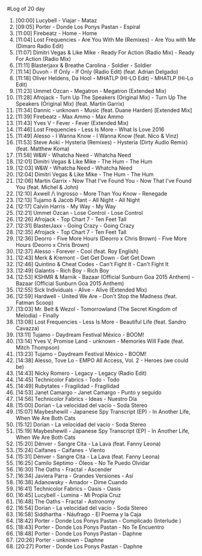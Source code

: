 #Log of 20 day

1. [00:00] Lucybell - Viajar - Mataz
1. [09:05] Porter - Donde Los Ponys Pastan - Espiral
1. [11:00] Firebeatz - Home - Home
1. [11:04] Lost Frequencies - Are You With Me (Remixes) - Are You with Me (Dimaro Radio Edit)
1. [11:07] Dimitri Vegas & Like Mike - Ready For Action (Radio Mix) - Ready For Action (Radio Mix)
1. [11:11] Blasterjaxx & Breathe Carolina - Soldier - Soldier
1. [11:14] Duvoh - If Only - If Only (Radio Edit) (feat. Adrian Delgado)
1. [11:18] Oliver Heldens, Da Hool - MHATLP (HI-LO Edit) - MHATLP (Hi-Lo Edit)
1. [11:23] Ummet Ozcan - Megatron - Megatron (Extended Mix)
1. [11:28] Afrojack - Turn Up The Speakers (Original Mix) - Turn Up The Speakers (Original Mix) (feat. Martin Garrix)
1. [11:34] Dannic - unknown - Music (feat. Duane Harden) [Extended Mix]
1. [11:39] Firebeatz - Max Ammo - Max Ammo
1. [11:43] Yves V - Fever - Fever (Extended Mix)
1. [11:46] Lost Frequencies - Less Is More - What Is Love 2016
1. [11:49] Alesso - I Wanna Know - I Wanna Know (feat. Nico & Vinz)
1. [11:53] Steve Aoki - Hysteria (Remixes) - Hysteria (Dirty Audio Remix) (feat. Matthew Koma)
1. [11:58] W&W - Whatcha Need - Whatcha Need
1. [12:01] Dimitri Vegas & Like Mike - The Hum - The Hum
1. [12:03] W&W - Whatcha Need - Whatcha Need
1. [12:04] Dimitri Vegas & Like Mike - The Hum - The Hum
1. [12:06] Martin Garrix - Now That I've Found You - Now That I've Found You (feat. Michel & John)
1. [12:10] Axwell /\ Ingrosso - More Than You Know - Renegade
1. [12:13] Tujamo & Jacob Plant - All Night - All Night
1. [12:17] Calvin Harris - My Way - My Way
1. [12:21] Ummet Ozcan - Lose Control - Lose Control
1. [12:26] Afrojack - Top Chart 7 - Ten Feet Tall
1. [12:31] BlasterJaxx - Going Crazy - Going Crazy
1. [12:35] Afrojack - Top Chart 7 - Ten Feet Tall
1. [12:36] Deorro - Five More Hours (Deorro x Chris Brown) - Five More Hours (Deorro x Chris Brown)
1. [12:37] Alesso - Forever - Cool (feat. Roy English)
1. [12:43] Merk & Kremont - Get Get Down - Get Get Down
1. [12:46] Quintino & Cheat Codes - Can't Fight It - Can't Fight It
1. [12:49] Galantis - Rich Boy - Rich Boy
1. [12:53] KSHMR & Marnik - Bazaar (Official Sunburn Goa 2015 Anthem) - Bazaar (Official Sunburn Goa 2015 Anthem)
1. [12:55] Sick Individuals - Alive - Alive (Extended Mix)
1. [12:59] Hardwell - United We Are - Don't Stop the Madness (feat. Fatman Scoop)
1. [13:03] Mr. Belt & Wezol - Tomorrowland (The Secret Kingdom of Melodia) - Finally
1. [13:08] Lost Frequencies - Less Is More - Beautiful Life (feat. Sandro Cavazza)
1. [13:11] Tujamo - Daydream Festival México - BOOM!
1. [13:14] Yves V, Promise Land - unknown - Memories Will Fade (feat. Mitch Thompson)
1. [13:23] Tujamo - Daydream Festival México - BOOM!
1. [14:38] Alesso, Tove Lo - EMPO All Access, Vol. 2 - Heroes (we could be)
1. [14:43] Nicky Romero - Legacy - Legacy (Radio Edit)
1. [14:45] Technicolor Fabrics - Todo - Todo
1. [14:49] Rubytates - Fragilidad - Fragilidad
1. [14:53] Janet Camargo - Janet Camargo - Punto y seguido
1. [14:56] Technicolor Fabrics - Ideas - Nuestro Día
1. [15:00] Dorian - La velocidad del vacío - Soda Stereo
1. [15:07] Maybeshewill - Japanese Spy Transcript (EP) - In Another Life, When We Are Both Cats
1. [15:12] Dorian - La velocidad del vacío - Soda Stereo
1. [15:19] Maybeshewill - Japanese Spy Transcript (EP) - In Another Life, When We Are Both Cats
1. [15:20] Dënver - Sangre Cita - La Lava (feat. Fanny Leona)
1. [15:24] Caifanes - Caifanes - Viento
1. [15:31] Dënver - Sangre Cita - La Lava (feat. Fanny Leona)
1. [16:25] Camilo Séptimo - Óleos - No Te Puedo Olvidar
1. [16:30] The Oaths - Fractal - Ascender
1. [16:34] Javiera Parra - Grandes Versiones - Así
1. [16:38] Adanowsky - Amador - Dime Cuando
1. [16:41] Technicolor Fabrics - Oasis - Oasis
1. [16:45] Lucybell - Lumina - Mi Propia Cruz
1. [16:48] The Oaths - Fractal - Astronomy
1. [16:54] Dorian - La velocidad del vacío - Soda Stereo
1. [16:58] Siddhartha - Náufrago - El Poema y la Caja
1. [18:42] Porter - Donde Los Ponys Pastan - Complicado (Interlude )
1. [18:43] Porter - Donde Los Ponys Pastan - No Te Encuentro
1. [18:48] Porter - Donde Los Ponys Pastan - Daphne
1. [20:26] Porter - unknown - Daphne
1. [20:27] Porter - Donde Los Ponys Pastan - Daphne
